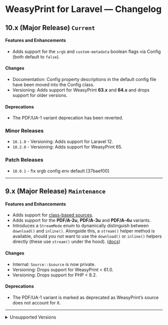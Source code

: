 # WeasyPrint for Laravel — Changelog

## 10.x (Major Release) `Current`

#### Features and Enhancements

- Adds support for the `srgb` and `custom-metadata` boolean flags via Config (both default to `false`).

#### Changes

- Documentation: Config property descriptions in the default config file have been moved into the Config class.
- Versioning: Adds support for WeasyPrint **63.x** and **64.x** and drops support for older versions.

#### Deprecations

- The PDF/UA-1 variant deprecation has been reverted.

### Minor Releases

- `10.1.0` - Versioning: Adds support for Laravel 12.
- `10.2.0` - Versioning: Adds support for WeasyPrint 65.

### Patch Releases

- `10.0.1` - fix srgb config env default [37baef00]

---

## 9.x (Major Release) `Maintenance`

#### Features and Enhancements

- Adds support for [class-based sources](https://weasyprint.rockett.pw/class-instantiation.html).
- Adds support for the **PDF/A-2u**, **PDF/A-3u** and **PDF/A-4u** variants.
- Introduces a `StreamMode` enum to dynamically distinguish between `download()` and `inline()`. Alongside this, a `stream()` helper method is available, should you not want to use the `download()` or `inline()` helpers directly (these use `stream()` under the hood). ([docs](https://weasyprint.rockett.pw/output.html#stream-download-and-inline))

#### Changes

- Internal: `Source::$source` is now private.
- Versioning: Drops support for WeasyPrint < 61.0.
- Versioning: Drops support for PHP < 8.2.

#### Deprecations

- The PDF/UA-1 variant is marked as deprecated as WeasyPrint’s source does not account for it.

<hr />

<details>
<summary>Unsupported Versions</summary>

## 8.1.0 (Minor Release) `Unsupported`

This release adds support for Laravel 11 and WeasyPrint 61. Versions 61.0 and 61.1 are not supported due to a security issue noted [here](https://github.com/Kozea/WeasyPrint/releases/tag/v61.2).

Version 8 of the package will be the last to support PHP 8.1 and versions of WeasyPrint < 61.

## 8.0.0 (Breaking Release) `Unsupported`

This release drops support for WeasyPrint < v59. If you are constrained to an older version, an older version of the package that supports that version will be required.

Going forward, compatibility of this package against a particular WeasyPrint version will be based solely on CLI flags available in that version.

- If a CLI property is removed in a WeasyPrint release, then it will become unsupported in a new version of the package.
- If one is added, then it will be unsupported until a new version of the package is released.

In general, only the latest major version of WeasyPrint and, by extension, the package will be supported at any given time. However, where CLI flags do not change between versions, and WeasyPrint only updates internal features in relation to rendering PDFs, then all such versions will continue to be supported. An example of this is WeasyPrint 59.0 → 60.0, where CLI flags did not change.

If you are using an unsupported version of WeasyPrint, attempts to build a PDF will fail with an exception.

### Changes:

- Service instances may now only be resolved via the Service Container (`Service::new()` has been removed in favour of `Service::instance()`).
- The default config is now class-based to introduce some type-safety.
- Runtime config may now only be tapped (using `tapConfig`) or overridden (using `setConfig`).
- The default `timeout` is now 60 seconds.
- The `optimizeSize` config option has been removed.
- The `skipCompression`, `optimizeImages`, `fullFonts`, `hinting`, `dpi`, `jpegQuality`, `pdfForms` config options have been added.
- Some config options are now validated, including the new `dpi` and `jpegQuality` options, as well as existing `mediaType` and `inputEncoding` options. An exception will be thrown if these options are invalid.
- All tests have been moved to Pest 2. Coverage removed for the time being.

## 7.1.0 `Unsupported`

This release adds support for WeasyPrint 58, along with two new configuration properties, `pdfVersion` and `pdfVariant`, which may only be used in versions 58 and greater. Custom meta-data has not been added in this release.

> Note: Support for WeasyPrint 59 and 60 to come in the next major package release, which will drop support for older versions of WeasyPrint.

## 7.0.0 `Unsupported`

This release adds support for Laravel 10 and drops support for Laravel 8. The minimum-required version of PHP is now 8.1. As there have been no significant API changes to WeasyPrint, this package continues to support v53+.

## 6.1.0 `Unsupported`

This release adds support for Laravel 9, and works just fine with WeasyPrint v54.

## 6.0.0 (Breaking Release) `Unsupported`

This version is specifically designed around WeasyPrint v53, which drops support for PNGs due to its new rendering engine. Overall, this simplifies things from an interface perspective – you only need to prepare the source, build the `Output`, and do what you need with it.

Over and above the changes noted below, the package now requires Laravel 8.47+, which adds support for [scoped singletons](https://laravel.com/docs/8.x/container#binding-scoped). In the previous version (v5) of this package, the singleton was immutable, which meant that every mutable-by-design method would actually return a cloned instance of the service.

### What’s New

- The configuration file now supports environment variables, which generally removes the need to publish it. See the [readme](readme.md#available-configuration-options) for a list of available options.

### Breaking Changes

- The `to()`, `toPdf()` and `toPng()` methods have been removed.
- Likewise, the `OutputType` enumeration class has been removed. Under the hood, the `--format` flag has been removed.
- The `optimizeImages` config option has been removed in favor of `optimizeSize`.
- The `resolution` config option has been removed, due to lack of PNG support.

### Other Changes

- The `binary` config option previously declared a sensible default of `/usr/local/bin/weasyprint`. However, this may not always be the case as WeasyPrint may be installed in a virtual environment, which does not conform to that path. Additionally, some Linux distros place the binary elsewhere on the system. With the removal of this default, the package will attempt to locate the binary, which means it needs to be in your `PATH`. If it is not in your path, and you do not want it to be, simply set the absolute path to the binary in your environment using `WEASYPRINT_BINARY`.
- Due to the addition of the scoped singleton, the service class is no longer immutable. Any method that previously cloned the service will no longer do so.
- Internally, the package now uses a [pipeline](https://github.com/mikerockett/pipeline) to prepare everything and call the WeasyPrint binary.

## 5.0.0 (Paradigm Release) `Unsupported`

### What’s New

- Adds full support for the [Laravel Service Container](https://laravel.com/docs/container) with a new service-based architecture
- [Laravel Octane](https://github.com/laravel/octane) compatibility
- A new config-based setup, instead of fluent helpers
- Adds the ability to pass the `--optimize-images` flag to WeasyPrint via the `optimizeImages` config option (requires v52 or greater)
- Adds the ability to save output as a file using Laravel’s [Filesystem](https://laravel.com/docs/filesystem) through the `putFile` method on the new `Output` object
- Improved explicit output types and implicit output type inference.

### Breaking Changes

Given that v5 is a paradigm release, the following changes are considered breaking. Whilst upgrade steps are shown here, they are not detailed, and so an [upgrade guide](upgrading.md) is also available for you to work through.

- The static `make` method is no longer available. Use `prepareSource($source)->build()` or `createFromSource($source)->build()` (when using [service-class instantiation](readme.me#option-1-service-class)) instead.
- The `view` method is also gone, and the package therefore no longer accepts data to pass to a view on your behalf. Instead, pass a `Renderable` hydrated with data (such as a [Laravel View](https://laravel.com/docs/views)) to `prepareSource`.
- Both `toPdf` and `toPng` no longer return the rendered data in raw form. They are merely shorthands for `to(OutputType::pdf())` and `to(OutputType::png())`, respectively. To get the data in raw form, call `build()->getData()`.
- The `download` and `inline` methods now return an instance of `Symfony\Component\HttpFoundation\StreamedResponse` instead of `Illuminate\Http\Response`.
- The `set*` and `add*` (except for `addAttachment`) configuration helpers are no longer available. Instead, pass the config into `new()` or `mergeConfig()`. The default config has been expanded to include all the possible options.

### Other Changes

- The `download` and `inline` methods may now be called either on the service or on the output returned from `build()`. If it is called on the service, `build()` will be called for you, with the file type inferred from the extension, which defaults to `.pdf` if not provided.

## 4.0.0 `Unsupported`

### Changes

- Drops support for PHP < 7.3
- Drops support for Laravel < 7.0
- Upgrades `orchestra/testbench` to v6
- Adds class coverage to test suite

## 3.0.0 `Unsupported`

### Changes

- Adds support for `symfony/process` v5

## 2.0.1 `Unsupported`

### Changes

- Adds support for Laravel 7

## 2.0.0 (Major Breaking Release) `Unsupported`

### Breaking Changes

- Drops the `convert` method in favor of only using `toPdf`, `toPng`, `download` or `inline`

### What’s New

- Adds more `set*` and `add*` fluent configuration helpers:
  - `addAttachment` to add an `--attachment`
  - `setResolution` to set the `--resolution`
  - `setMediaType` to set the `--media-type`
  - `setPresentationalHints` to toggle `--presentational-hints`
  - `setOutputEncoding` to set the `--encoding`
- Throws `InvalidOutputModeException` when the output mode is not `pdf` or `pdf`

## 1.0.5 `Unsupported`

### What’s New

- Adds support for URLs

### Changes

- Does not re-convert if the output is already available
- Adds the `toPdf` and `toPng` shorthand helpers

## 1.0.4 `Unsupported`

### What’s New

- Adds stylesheet support with `addStylesheet`

### Other Changes

- [Internal] Adds a GitLab CI pipeline for testing the package
- [Internal] Adds an ISC license file
- [Readme] Documents the `download` and `inline` methods

## 1.0.3 `Unsupported`

### What’s New

- Adds support for setting a base URL with `setBaseUrl`
- Adds `download` and `inline` helpers

### Other Changes

- [Internal] Adds proper tests

## 1.0.2 `Unsupported`

### Fixes

- Corrects the `view` method to be static, as intended

## 1.0.0 `Unsupported`

- Initial Release

</details>
